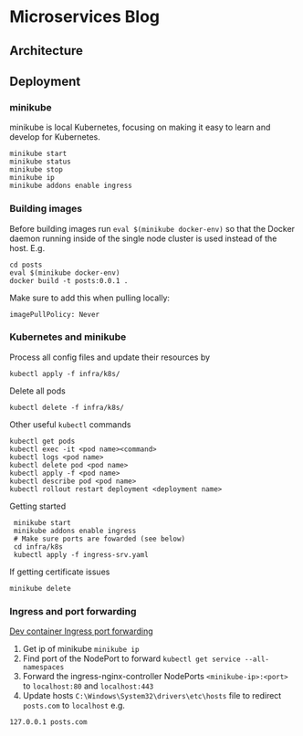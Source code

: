 # Microservices Blog

## Architecture

## Deployment

### minikube
minikube is local Kubernetes, focusing on making it easy to learn and develop for Kubernetes.
```
minikube start
minikube status
minikube stop
minikube ip
minikube addons enable ingress
```

### Building images

Before building images run `eval $(minikube docker-env)` so that the Docker daemon running inside of the single node cluster is used instead of the host. E.g.
```
cd posts
eval $(minikube docker-env)
docker build -t posts:0.0.1 .
```
Make sure to add this when pulling locally:
```
imagePullPolicy: Never
```

### Kubernetes and minikube
Process all config files and update their resources by
```
kubectl apply -f infra/k8s/
```

Delete all pods
```
kubectl delete -f infra/k8s/
```

Other useful `kubectl` commands
```
kubectl get pods
kubectl exec -it <pod name><command>
kubectl logs <pod name>
kubectl delete pod <pod name>
kubectl apply -f <pod name>
kubectl describe pod <pod name>
kubectl rollout restart deployment <deployment name>
```

Getting started
```
 minikube start
 minikube addons enable ingress
 # Make sure ports are fowarded (see below)
 cd infra/k8s
 kubectl apply -f ingress-srv.yaml
```

If getting certificate issues
```
minikube delete 
```

### Ingress and port forwarding
[Dev container Ingress port forwarding](https://github.com/microsoft/vscode-dev-containers/tree/main/containers/kubernetes-helm-minikube#ingress-and-port-forwarding)
1. Get ip of minikube `minikube ip`
2. Find port of the NodePort to forward `kubectl get service --all-namespaces`
3. Forward the ingress-nginx-controller NodePorts `<minikube-ip>:<port>` to `localhost:80` and `localhost:443`
4. Update hosts `C:\Windows\System32\drivers\etc\hosts` file to redirect `posts.com` to `localhost` e.g.
```
127.0.0.1 posts.com
```
